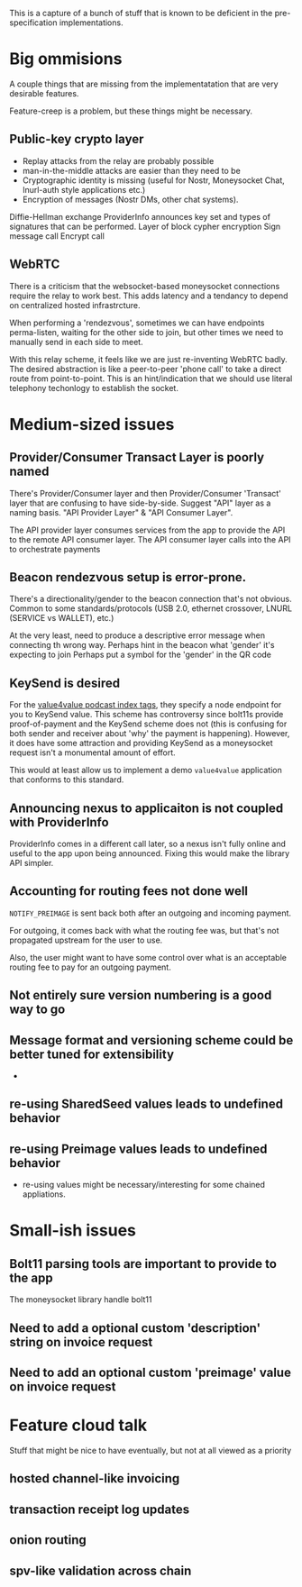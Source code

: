 This is a capture of a bunch of stuff that is known to be deficient in the pre-specification implementations.

# Big ommisions

A couple things that are missing from the implementatation that are very desirable features.

Feature-creep is a problem, but these things might be necessary.

## Public-key crypto layer

- Replay attacks from the relay are probably possible
- man-in-the-middle attacks are easier than they need to be
- Cryptographic identity is missing (useful for Nostr, Moneysocket Chat, lnurl-auth style applications etc.)
- Encryption of messages (Nostr DMs, other chat systems).

Diffie-Hellman exchange
ProviderInfo announces key set and types of signatures that can be performed.
Layer of block cypher encryption
Sign message call
Encrypt call

## WebRTC

There is a criticism that the websocket-based moneysocket connections require the relay to work best. This adds latency and a tendancy to depend on centralized hosted infrastrcture.

When performing a 'rendezvous', sometimes we can have endpoints perma-listen, waiting for the other side to join, but other times we need to manually send in each side to meet.

With this relay scheme, it feels like we are just re-inventing WebRTC badly. The desired abstraction is like a peer-to-peer 'phone call' to take a direct route from point-to-point. This is an hint/indication that we should use literal telephony techonlogy to establish the socket.


# Medium-sized issues

## Provider/Consumer Transact Layer is poorly named

There's Provider/Consumer layer and then Provider/Consumer 'Transact' layer that are confusing to have side-by-side. Suggest "API" layer as a naming basis. "API Provider Layer" & "API Consumer Layer".

The API provider layer consumes services from the app to provide the API to the remote API consumer layer. The API consumer layer calls into the API to orchestrate payments

## Beacon rendezvous setup is error-prone.

There's a directionality/gender to the beacon connection that's not obvious. Common to some standards/protocols (USB 2.0, ethernet crossover, LNURL (SERVICE vs WALLET), etc.)

At the very least, need to produce a descriptive error message when connecting th wrong way.
Perhaps hint in the beacon what 'gender' it's expecting to join
Perhaps put a symbol for the 'gender' in the QR code

## KeySend is desired

For the [value4value podcast index tags](https://github.com/Podcastindex-org/podcast-namespace/blob/main/value/value.md), they specify a node endpoint for you to KeySend value. This scheme has controversy since bolt11s provide proof-of-payment and the KeySend scheme does not (this is confusing for both sender and receiver about 'why' the payment is happening). However, it does have some attraction and providing KeySend as a moneysocket request isn't a monumental amount of effort.

This would at least allow us to implement a demo `value4value` application that conforms to this standard.

## Announcing nexus to applicaiton is not coupled with ProviderInfo

ProviderInfo comes in a different call later, so a nexus isn't fully online and useful to the app upon being announced. Fixing this would make the library API simpler.

## Accounting for routing fees not done well

`NOTIFY_PREIMAGE` is sent back both after an outgoing and incoming payment.

For outgoing, it comes back with what the routing fee was, but that's not propagated upstream for the user to use.

Also, the user might want to have some control over what is an acceptable routing fee to pay for an outgoing payment.

## Not entirely sure version numbering is a good way to go

## Message format and versioning scheme could be better tuned for extensibility

-

## re-using SharedSeed values leads to undefined behavior

## re-using Preimage values leads to undefined behavior

- re-using values might be necessary/interesting for some chained appliations.


# Small-ish issues

## Bolt11 parsing tools are important to provide to the app
The moneysocket library handle bolt11

## Need to add a optional custom 'description' string on invoice request

## Need to add an optional custom 'preimage' value on invoice request



# Feature cloud talk

Stuff that might be nice to have eventually, but not at all viewed as a priority

## hosted channel-like invoicing
## transaction receipt log updates
## onion routing
## spv-like validation across chain



